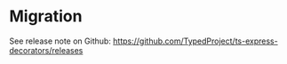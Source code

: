 # Migration

See release note on Github: https://github.com/TypedProject/ts-express-decorators/releases

